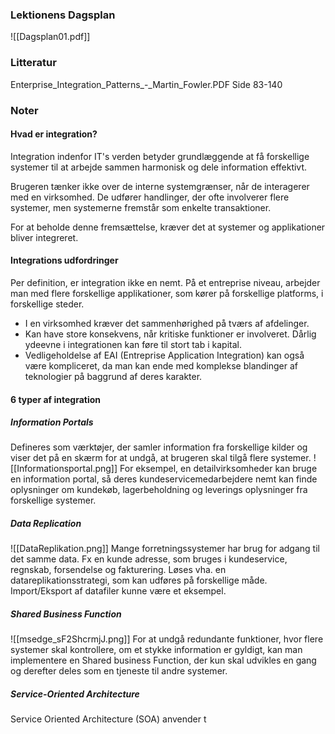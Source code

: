 ### Lektionens Dagsplan 

![[Dagsplan01.pdf]]
### Litteratur
Enterprise_Integration_Patterns_-_Martin_Fowler.PDF
Side 83-140

### Noter

#### Hvad er integration?
Integration indenfor IT's verden betyder grundlæggende at få forskellige systemer til at arbejde sammen harmonisk og dele information effektivt. 

Brugeren tænker ikke over de interne systemgrænser, når de interagerer med en virksomhed. De udfører handlinger, der ofte involverer flere systemer, men systemerne fremstår som enkelte transaktioner.

For at beholde denne fremsættelse, kræver det at systemer og applikationer bliver integreret. 
#### Integrations udfordringer
Per definition, er integration ikke en nemt. På et entreprise niveau, arbejder man med flere forskellige applikationer, som kører på forskellige platforms, i forskellige steder. 
* I en virksomhed kræver det sammenhørighed på tværs af afdelinger. 
* Kan have store konsekvens, når kritiske funktioner er involveret. Dårlig ydeevne i integrationen kan føre til stort tab i kapital.
* Vedligeholdelse af EAI (Entreprise Application Integration) kan også være kompliceret, da man kan ende med komplekse blandinger af teknologier på baggrund af deres karakter. 

#### 6 typer af integration

##### Information Portals
Defineres som værktøjer, der samler information fra forskellige kilder og viser det på en skærm for at undgå, at brugeren skal tilgå flere systemer.
![[Informationsportal.png]]
For eksempel, en detailvirksomheder kan bruge en information portal, så deres kundeservicemedarbejdere nemt kan finde oplysninger om kundekøb, lagerbeholdning og leverings oplysninger fra forskellige systemer. 
##### Data Replication
![[DataReplikation.png]]
Mange forretningssystemer har brug for adgang til det samme data. Fx en kunde adresse, som bruges i kundeservice, regnskab, forsendelse og fakturering. Løses vha. en datareplikationsstrategi, som kan udføres på forskellige måde. Import/Eksport af datafiler kunne være et eksempel.
##### Shared Business Function
![[msedge_sF2ShcrmjJ.png]]
For at undgå redundante funktioner, hvor flere systemer skal kontrollere, om et stykke information er gyldigt, kan man implementere en Shared business Function, der kun skal udvikles en gang og derefter deles som en tjeneste til andre systemer. 


##### Service-Oriented Architecture

Service Oriented Architecture (SOA) anvender t